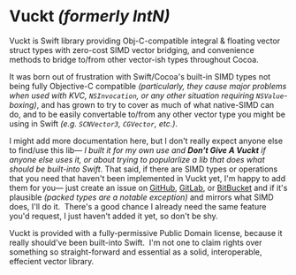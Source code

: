 # Vuckt _(formerly IntN)_

Vuckt is Swift library providing Obj-C-compatible integral & floating vector struct types with zero-cost SIMD vector bridging, and convenience methods to bridge to/from other vector-ish types throughout Cocoa.

It was born out of frustration with Swift/Cocoa's built-in SIMD types not being fully Objective-C compatible _(particularly, they cause major problems when used with KVC, `NSInvocation`, or any other situation requiring `NSValue`-boxing)_, and has grown to try to cover as much of what native-SIMD can do, and to be easily convertable to/from any other vector type you might be using in Swift _(e.g. `SCNVector3`, `CGVector`, etc.)_.

I might add more documentation here, but I don't really expect anyone else to find/use this lib— _I built it for my own use and **Don't Give A Vuckt** if anyone else uses it, or about trying to popularlize a lib that does what should be built-into Swift_.  That said, if there are SIMD types or operations that you need that haven't been implemented in Vuckt yet, I'm happy to add them for you— just create an issue on [GitHub](https://github.com/capnslipp/Vuckt/issues), [GitLab](https://gitlab.com/capnslipp/IntN/issues), or [BitBucket](https://bitbucket.org/capnslipp/vuckt/issues) and if it's plausible _(packed types are a notable exception)_ and mirrors what SIMD does, I'll do it.  There's a good chance I already need the same feature you'd request, I just haven't added it yet, so don't be shy.

Vuckt is provided with a fully-permissive Public Domain license, because it really should've been built-into Swift.  I'm not one to claim rights over something so straight-forward and essential as a solid, interoperable, effecient vector library.
